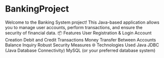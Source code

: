 # BankingProject
Welcome to the Banking System project! This Java-based application allows you to manage user accounts, perform transactions, and ensure the security of financial data.
📦 Features
User Registration & Login
Account Creation
Debit and Credit Transactions
Money Transfer Between Accounts
Balance Inquiry
Robust Security Measures
🌐 Technologies Used
Java
JDBC (Java Database Connectivity)
MySQL (or your preferred database system)

